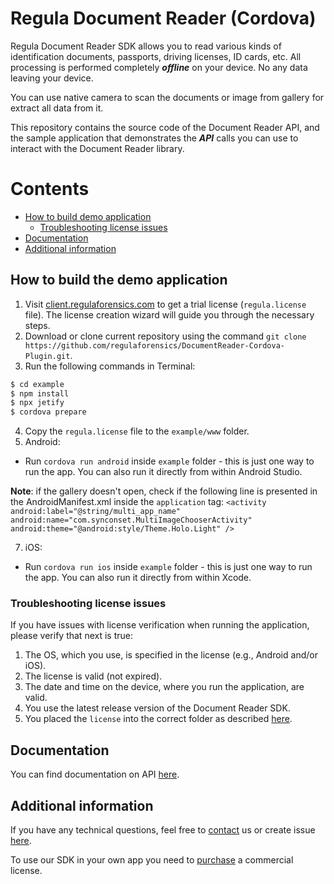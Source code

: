 #  Regula Document Reader (Cordova)
Regula Document Reader SDK allows you to read various kinds of identification documents, passports, driving licenses, ID cards, etc. All processing is performed completely _**offline**_ on your device. No any data leaving your device.

You can use native camera to scan the documents or image from gallery for extract all data from it.

This repository contains the source code of the Document Reader API, and the sample application that demonstrates the _**API**_ calls you can use to interact with the Document Reader library.

# Contents
* [How to build demo application](#how-to-build-demo-application)
    * [Troubleshooting license issues](#troubleshooting-license-issues)
* [Documentation](#documentation)
* [Additional information](#additional-information)

## How to build the demo application
1. Visit [client.regulaforensics.com](https://client.regulaforensics.com) to get a trial license (`regula.license` file). The license creation wizard will guide you through the necessary steps.
2. Download or clone current repository using the command `git clone https://github.com/regulaforensics/DocumentReader-Cordova-Plugin.git`.
3. Run the following commands in Terminal:
```bash
$ cd example
$ npm install
$ npx jetify
$ cordova prepare
```

4. Copy the `regula.license` file to the `example/www` folder.
6. Android:
  * Run `cordova run android` inside `example` folder - this is just one way to run the app. You can also run it directly from within Android Studio.

**Note**: if the gallery doesn't open, check if the following line is presented in the AndroidManifest.xml inside the `application` tag:
`<activity android:label="@string/multi_app_name" android:name="com.synconset.MultiImageChooserActivity" android:theme="@android:style/Theme.Holo.Light" />`

7. iOS:
  * Run `cordova run ios` inside `example` folder - this is just one way to run the app. You can also run it directly from within Xcode.

### Troubleshooting license issues
If you have issues with license verification when running the application, please verify that next is true:
1. The OS, which you use, is specified in the license (e.g., Android and/or iOS).
3. The license is valid (not expired).
4. The date and time on the device, where you run the application, are valid.
5. You use the latest release version of the Document Reader SDK.
6. You placed the `license` into the correct folder as described [here](#how-to-build-demo-application).

## Documentation
You can find documentation on API [here](https://docs.regulaforensics.com/develop/doc-reader-sdk/mobile/cordova).

## Additional information
If you have any technical questions, feel free to [contact](mailto:cordova.support@regulaforensics.com) us or create issue [here](https://github.com/regulaforensics/DocumentReader-Cordova-Plugin/issues).

To use our SDK in your own app you need to [purchase](https://pipedrivewebforms.com/form/394a3706041290a04fbd0d18e7d7810f1841159) a commercial license.
